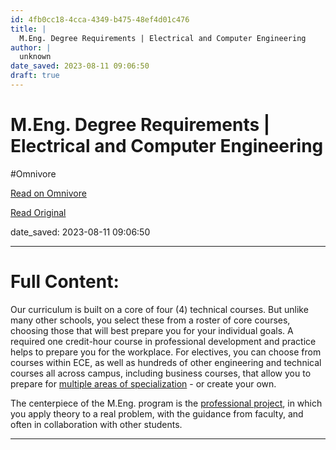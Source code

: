 ```yaml
---
id: 4fb0cc18-4cca-4349-b475-48ef4d01c476
title: |
  M.Eng. Degree Requirements | Electrical and Computer Engineering
author: |
  unknown
date_saved: 2023-08-11 09:06:50
draft: true
---
```


# M.Eng. Degree Requirements | Electrical and Computer Engineering
#Omnivore

[Read on Omnivore](https://omnivore.app/me/m-eng-degree-requirements-electrical-and-computer-engineering-189e4b4f17d)

[Read Original](https://www.ece.cornell.edu/ece/programs/graduate-programs/meng-program/meng-degree-requirements)

date_saved: 2023-08-11 09:06:50


--- 

# Full Content: 

Our curriculum is built on a core of four (4) technical courses. But unlike many other schools, you select these from a roster of core courses, choosing those that will best prepare you for your individual goals. A required one credit-hour course in professional development and practice helps to prepare you for the workplace. For electives, you can choose from courses within ECE, as well as hundreds of other engineering and technical courses all across campus, including business courses, that allow you to prepare for [multiple areas of specialization](https://www.ece.cornell.edu/ece/programs/graduate-programs/meng-program/design-your-meng-program) \- or create your own.

The centerpiece of the M.Eng. program is the [professional project](https://www.ece.cornell.edu/node/4945), in which you apply theory to a real problem, with the guidance from faculty, and often in collaboration with other students.

---

